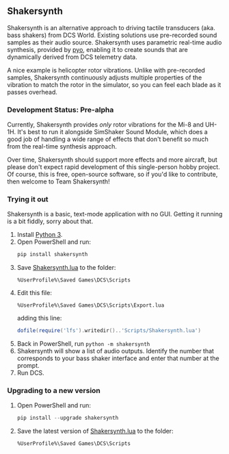 ## Shakersynth

Shakersynth is an alternative approach to driving tactile transducers (aka. bass
shakers) from DCS World. Existing solutions use pre-recorded sound samples as
their audio source. Shakersynth uses parametric real-time audio synthesis,
provided by [pyo](https://pypi.org/project/pyo/), enabling it to create sounds
that are dynamically derived from DCS telemetry data.

A nice example is helicopter rotor vibrations. Unlike with pre-recorded samples,
Shakersynth continuously adjusts multiple properties of the vibration to match
the rotor in the simulator, so you can feel each blade as it passes overhead.

### Development Status: Pre-alpha

Currently, Shakersynth provides _only_ rotor vibrations for the Mi-8 and
UH-1H. It's best to run it alongside SimShaker Sound Module, which does a good
job of handling a wide range of effects that don't benefit so much from the
real-time synthesis approach.

Over time, Shakersynth should support more effects and more aircraft, but please
don't expect rapid development of this single-person hobby project. Of course,
this is free, open-source software, so if you'd like to contribute, then welcome
to Team Shakersynth!

### Trying it out

Shakersynth is a basic, text-mode application with no GUI. Getting it running is
a bit fiddly, sorry about that.

1. Install [Python 3](https://www.python.org/downloads/windows/).
2. Open PowerShell and run:
   ```powershell
   pip install shakersynth
   ```
3. Save [Shakersynth.lua][] to the folder:
   ```
   %UserProfile%\Saved Games\DCS\Scripts
   ```
4. Edit this file:
   ```
   %UserProfile%\Saved Games\DCS\Scripts\Export.lua
   ```
   adding this line:
   ```lua
   dofile(require('lfs').writedir()..'Scripts/Shakersynth.lua')
   ```
5. Back in PowerShell, run `python -m shakersynth`
6. Shakersynth will show a list of audio outputs. Identify the number that
   corresponds to your bass shaker interface and enter that number at the
   prompt.
7. Run DCS.

### Upgrading to a new version
1. Open PowerShell and run:
   ```powershell
   pip install --upgrade shakersynth
   ```
2. Save the latest version of [Shakersynth.lua][] to the folder:
   ```
   %UserProfile%\Saved Games\DCS\Scripts
   ```

[Shakersynth.lua]: https://raw.githubusercontent.com/jarpy/shakersynth/master/Shakersynth.lua
